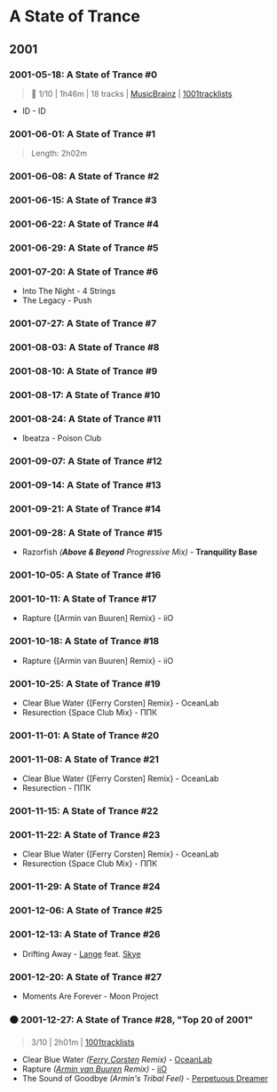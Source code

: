 # A State of Trance

## 2001

### 2001-05-18: A State of Trance #0

> 🔴 1/10 | 1h46m | 18 tracks
> | [MusicBrainz](https://musicbrainz.org/recording/3aa15651-819c-48b6-9c3b-f55e6be77e40)
> | [1001tracklists](https://1001.tl/2xbh9b9)

- ID - ID

### 2001-06-01: A State of Trance #1

> Length: 2h02m

### 2001-06-08: A State of Trance #2

### 2001-06-15: A State of Trance #3

### 2001-06-22: A State of Trance #4

### 2001-06-29: A State of Trance #5

### 2001-07-20: A State of Trance #6

- Into The Night - 4 Strings
- The Legacy - Push

### 2001-07-27: A State of Trance #7

### 2001-08-03: A State of Trance #8

### 2001-08-10: A State of Trance #9

### 2001-08-17: A State of Trance #10

### 2001-08-24: A State of Trance #11

- Ibeatza - Poison Club

### 2001-09-07: A State of Trance #12

### 2001-09-14: A State of Trance #13

### 2001-09-21: A State of Trance #14

### 2001-09-28: A State of Trance #15

- Razorfish _(**Above & Beyond** Progressive Mix)_ - **Tranquility Base**

### 2001-10-05: A State of Trance #16

### 2001-10-11: A State of Trance #17

- Rapture {[Armin van Buuren] Remix} - iiO

### 2001-10-18: A State of Trance #18

- Rapture {[Armin van Buuren] Remix} - iiO

### 2001-10-25: A State of Trance #19

- Clear Blue Water {[Ferry Corsten] Remix} - OceanLab
- Resurection {Space Club Mix} - ППК

### 2001-11-01: A State of Trance #20

### 2001-11-08: A State of Trance #21

- Clear Blue Water {[Ferry Corsten] Remix} - OceanLab
- Resurection - ППК

### 2001-11-15: A State of Trance #22

### 2001-11-22: A State of Trance #23

- Clear Blue Water {[Ferry Corsten] Remix} - OceanLab
- Resurection {Space Club Mix} - ППК

### 2001-11-29: A State of Trance #24

### 2001-12-06: A State of Trance #25

### 2001-12-13: A State of Trance #26

- Drifting Away - [Lange](#) feat. [Skye](#)

### 2001-12-20: A State of Trance #27

- Moments Are Forever - Moon Project

### 🟠 2001-12-27: A State of Trance #28, "Top 20 of 2001"

> 3/10 | 2h01m | [1001tracklists](https://1001.tl/5wtkfzt)

- Clear Blue Water _([Ferry Corsten](#) Remix)_ - [OceanLab](#)
- Rapture _([Armin van Buuren](#) Remix)_ - [iiO](#)
- The Sound of Goodbye _(Armin's Tribal Feel)_ - [Perpetuous Dreamer](#)
